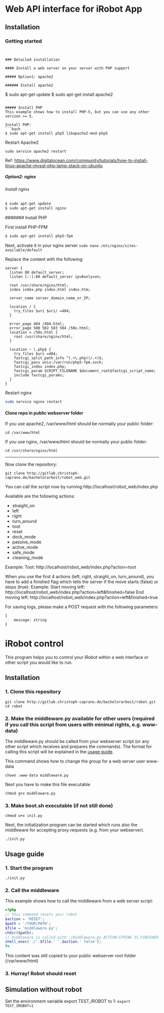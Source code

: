 # Web API interface for iRobot App

## Installation

### Getting started

```


### Detailed installation

#### Install a web server on your server with PHP support

##### Option1: apache2

###### Install apache2
```
$ sudo apt-get update
$ sudo apt-get install apache2
```

##### Install PHP
This example shows how to install PHP-5, but you can use any other version >= 5. 

Install PHP: 
```bash
$ sudo apt-get install php5 libapache2-mod-php5
```

Restart Apache2
```
sudo service apache2 restart
```

Ref: https://www.digitalocean.com/community/tutorials/how-to-install-linux-apache-mysql-php-lamp-stack-on-ubuntu

##### Option2: nginx

###### Install nginx

```bash
$ sudo apt-get update
$ sudo apt-get install nginx
```

####### Install PHP

First install PHP-FPM

```bash
$ sudo apt-get install php5-fpm
```

Next, activate it in your nginx server
`sudo nano /etc/nginx/sites-available/default`

Replace the content with the following: 

```
server {
  listen 80 default_server;
  listen [::]:80 default_server ipv6only=on;

  root /usr/share/nginx/html;
  index index.php index.html index.htm;

  server_name server_domain_name_or_IP;

  location / {
    try_files $uri $uri/ =404;
  }

  error_page 404 /404.html;
  error_page 500 502 503 504 /50x.html;
  location = /50x.html {
    root /usr/share/nginx/html;
  }

  location ~ \.php$ {
    try_files $uri =404;
    fastcgi_split_path_info ^(.+\.php)(/.+)$;
    fastcgi_pass unix:/var/run/php5-fpm.sock;
    fastcgi_index index.php;
    fastcgi_param SCRIPT_FILENAME $document_root$fastcgi_script_name;
    include fastcgi_params;
  }
}

```

Restart nginx
```bash
sudo service nginx restart
```

#### Clone repo in public webserver folder

If you use apache2, /var/www/html should be normally your public folder: 
```
cd /var/www/html
```

If you use nginx, /var/www/html should be normally your public folder:
```
cd /usr/share/nginx/html
```

--------------
Now clone the repository: 
```
git clone http://gitlab.christoph-caprano.de/bachelorarbeit/robot_web.git
```

You can call the script now by running http://localhost/robot_web/index.php

Available are the following actions: 
* straight_on
* left
* right
* turn_around
* toot
* reset
* dock_mode
* passive_mode
* active_mode
* safe_mode
* cleaning_mode

Example: Toot: 
http://localhost/robot_web/index.php?action=toot

When you use the first 4 actions (left, right, straight_on, turn_around), you have to add a finished flag which tells the server if the move starts (false) or stops (true): 
Example: 
Start moving left: 
http://localhost/robot_web/index.php?action=left&finished=false
End moving left: 
http://localhost/robot_web/index.php?action=left&finished=true

For saving logs, please make a POST request with the following parameters: 
```
{
    message: string
}
```

# iRobot control

This program helps you to control your iRobot within a web interface or other script you would like to run. 

## Installation

### 1. Clone this repository
```
git clone http://gitlab.christoph-caprano.de/bachelorarbeit/robot.git
cd robot
```

### 2. Make the middleware.py available for other users (required if you call this script from users with minimal rights, e.g. www-data)

The middleware.py should be called from your webserver script (or any other script which receives and prepares the commands). The format for calling this script will be explained in the [usage guide](#usage). 

This command shows how to change the group for a web server user www-data
```
chown :www-data middleware.py
```

Next you have to make this file executable
```
chmod g+x middleware.py
```

### 3. Make boot.sh executable (if not still done)
```
chmod u+x init.py
```

Next, the initialization program can be started which runs also the middleware for accepting proxy requests (e.g. from your webserver). 

```
./init.py
```

## <a name="usage"></a>Usage guide

### 1. Start the program
```
./init.py
```
### 2. Call the middleware
This example shows how to call the middleware from a web server script: 

```php
<?php
// this command resets your robot
$action = 'RESET';
$path = '/YOUR/PATH';
$file = 'middleware.py';
chdir($path);
// middleware is called with ./middleware.py ACTION:STRING IS_FINISHED:BOOL
shell_exec('./'.$file.' '.$action.' false');
?>
```

This content was still copied to your public webserver root folder (/var/www/html)


### 3. Hurray! Robot should reset


## Simulation without robot
Set the environment variable export TEST_IROBOT to 1: 
``
export TEST_IROBOT=1
``
